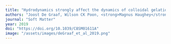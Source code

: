 ```yaml
---
title: "Hydrodynamics strongly affect the dynamics of colloidal gelation but not gel structure"
authors: "Joost De Graaf, Wilson CK Poon, <strong>Magnus Haughey</strong>, Michiel Hermes"
journal: "Soft Matter"
year: 2019
doi: "https://doi.org/10.1039/C8SM01611A"
image: "/assets/images/deGraaf_et_al_2019.png"
---
```

